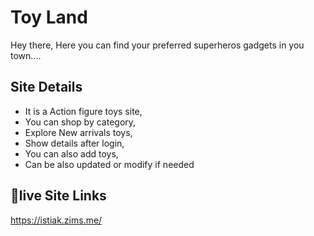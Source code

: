 # Toy Land

Hey there, Here you can find your preferred superheros gadgets in you town....


## Site Details

 - It is a Action figure toys site,
 - You can shop by category,
 - Explore New arrivals toys,
 - Show details after login,
 - You can also add toys,
 - Can be also updated or modify if needed



## 🔗live Site Links
https://istiak.zims.me/